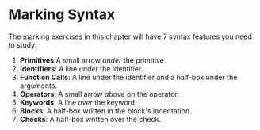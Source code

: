 # Marking Syntax

The marking exercises in this chapter will have 7 syntax features you need to
study:

1. **Primitives**:A small arrow _under_ the primitive.
2. **Identifiers**: A line _under_ the identifier.
3. **Function Calls**: A line under the identifier and a half-box under the
   arguments.
4. **Operators**: A small arrow _above_ on the operator.
5. **Keywords**: A line _over_ the keyword.
6. **Blocks**: A half-box written in the block's indentation.
7. **Checks**: A half-box written over the check.
